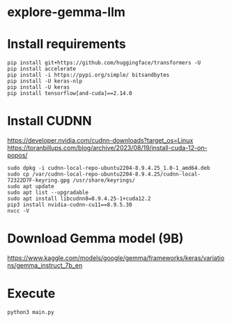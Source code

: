 # explore-gemma-llm

# Install requirements

```shell 
pip install git+https://github.com/huggingface/transformers -U
pip install accelerate
pip install -i https://pypi.org/simple/ bitsandbytes
pip install -U keras-nlp
pip install -U keras
pip install tensorflow[and-cuda]==2.14.0
```

# Install CUDNN
https://developer.nvidia.com/cudnn-downloads?target_os=Linux
https://toranbillups.com/blog/archive/2023/08/19/install-cuda-12-on-popos/
```shell
sudo dpkg -i cudnn-local-repo-ubuntu2204-8.9.4.25_1.0-1_amd64.deb
sudo cp /var/cudnn-local-repo-ubuntu2204-8.9.4.25/cudnn-local-72322D7F-keyring.gpg /usr/share/keyrings/
sudo apt update
sudo apt list --upgradable
sudo apt install libcudnn8=8.9.4.25-1+cuda12.2
pip3 install nvidia-cudnn-cu11==8.9.5.30
nvcc -V
```

# Download Gemma model (9B)

https://www.kaggle.com/models/google/gemma/frameworks/keras/variations/gemma_instruct_7b_en

# Execute

```
python3 main.py
```
